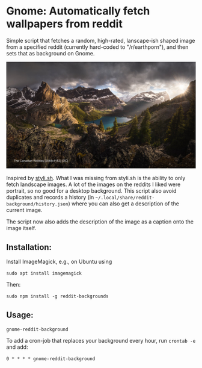 # Gnome: Automatically fetch wallpapers from reddit

Simple script that fetches a random, high-rated, lanscape-ish shaped image from a specified reddit (currently hard-coded to "/r/earthporn"), and then sets that as background on Gnome.

![Sample](https://raw.githubusercontent.com/chfritz/reddit-backgrounds/master/sample.jpg)

Inspired by [styli.sh](https://github.com/thevinter/styli.sh). What I was missing from styli.sh is the ability to only fetch landscape images. A lot of the images on the reddits I liked were portrait, so no good for a desktop background. This script also avoid duplicates and records a history (in `~/.local/share/reddit-background/history.json`) where you can also get a description of the current image.

The script now also adds the description of the image as a caption onto the image itself.

## Installation:
Install ImageMagick, e.g., on Ubuntu using
```
sudo apt install imagemagick
```
Then:
```
sudo npm install -g reddit-backgrounds
```

## Usage:
```
gnome-reddit-background
```
To add a cron-job that replaces your background every hour, run `crontab -e` and add:
```
0 * * * * gnome-reddit-background
```
